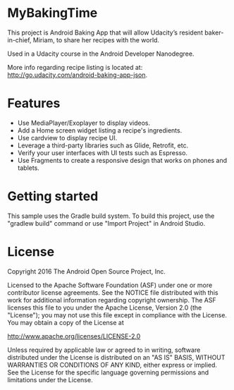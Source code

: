 # MyBakingTime

This project is Android Baking App that will allow Udacity’s resident baker-in-chief, Miriam, to share her recipes with the world.

Used in a Udacity course in the Android Developer Nanodegree.

More info regarding recipe listing is located at: http://go.udacity.com/android-baking-app-json.

# Features
- Use MediaPlayer/Exoplayer to display videos.
- Add a Home screen widget listing a recipe's ingredients.
- Use cardview to display recipe UI.
- Leverage a third-party libraries such as Glide, Retrofit, etc.
- Verify your user interfaces with UI tests such as Espresso.
- Use Fragments to create a responsive design that works on phones and tablets.

# Getting started
This sample uses the Gradle build system. To build this project, use the "gradlew build" command or use "Import Project" in Android Studio.

# License
Copyright 2016 The Android Open Source Project, Inc.

Licensed to the Apache Software Foundation (ASF) under one or more contributor license agreements. See the NOTICE file distributed with this work for additional information regarding copyright ownership. The ASF licenses this file to you under the Apache License, Version 2.0 (the "License"); you may not use this file except in compliance with the License. You may obtain a copy of the License at

http://www.apache.org/licenses/LICENSE-2.0

Unless required by applicable law or agreed to in writing, software distributed under the License is distributed on an "AS IS" BASIS, WITHOUT WARRANTIES OR CONDITIONS OF ANY KIND, either express or implied. See the License for the specific language governing permissions and limitations under the License.
